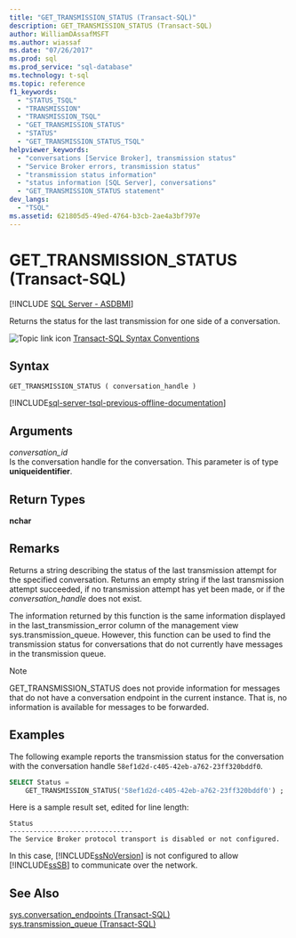 ```yaml
---
title: "GET_TRANSMISSION_STATUS (Transact-SQL)"
description: GET_TRANSMISSION_STATUS (Transact-SQL)
author: WilliamDAssafMSFT
ms.author: wiassaf
ms.date: "07/26/2017"
ms.prod: sql
ms.prod_service: "sql-database"
ms.technology: t-sql
ms.topic: reference
f1_keywords:
  - "STATUS_TSQL"
  - "TRANSMISSION"
  - "TRANSMISSION_TSQL"
  - "GET_TRANSMISSION_STATUS"
  - "STATUS"
  - "GET_TRANSMISSION_STATUS_TSQL"
helpviewer_keywords:
  - "conversations [Service Broker], transmission status"
  - "Service Broker errors, transmission status"
  - "transmission status information"
  - "status information [SQL Server], conversations"
  - "GET_TRANSMISSION_STATUS statement"
dev_langs:
  - "TSQL"
ms.assetid: 621805d5-49ed-4764-b3cb-2ae4a3bf797e
---
```

# GET_TRANSMISSION_STATUS (Transact-SQL)
[!INCLUDE [SQL Server - ASDBMI](../../includes/applies-to-version/sql-asdbmi.md)]

  Returns the status for the last transmission for one side of a conversation.  
  
 ![Topic link icon](../../database-engine/configure-windows/media/topic-link.gif "Topic link icon") [Transact-SQL Syntax Conventions](../../t-sql/language-elements/transact-sql-syntax-conventions-transact-sql.md)  
  
## Syntax  
  
```syntaxsql
GET_TRANSMISSION_STATUS ( conversation_handle )  
```  
  
[!INCLUDE[sql-server-tsql-previous-offline-documentation](../../includes/sql-server-tsql-previous-offline-documentation.md)]

## Arguments
 *conversation_id*  
 Is the conversation handle for the conversation. This parameter is of type **uniqueidentifier**.  
  
## Return Types  
 **nchar**  
  
## Remarks  
 Returns a string describing the status of the last transmission attempt for the specified conversation. Returns an empty string if the last transmission attempt succeeded, if no transmission attempt has yet been made, or if the *conversation_handle* does not exist.  
  
 The information returned by this function is the same information displayed in the last_transmission_error column of the management view sys.transmission_queue. However, this function can be used to find the transmission status for conversations that do not currently have messages in the transmission queue.  
  
> [!NOTE]  
>  GET_TRANSMISSION_STATUS does not provide information for messages that do not have a conversation endpoint in the current instance. That is, no information is available for messages to be forwarded.  
  
## Examples  
 The following example reports the transmission status for the conversation with the conversation handle `58ef1d2d-c405-42eb-a762-23ff320bddf0`.  
  
```sql  
SELECT Status =  
    GET_TRANSMISSION_STATUS('58ef1d2d-c405-42eb-a762-23ff320bddf0') ;  
```  
  
 Here is a sample result set, edited for line length:  
  
 ```
 Status  
 ------------------------------- 
 The Service Broker protocol transport is disabled or not configured.
 ```  
  
 In this case, [!INCLUDE[ssNoVersion](../../includes/ssnoversion-md.md)] is not configured to allow [!INCLUDE[ssSB](../../includes/sssb-md.md)] to communicate over the network.  
  
## See Also  
 [sys.conversation_endpoints &#40;Transact-SQL&#41;](../../relational-databases/system-catalog-views/sys-conversation-endpoints-transact-sql.md)   
 [sys.transmission_queue &#40;Transact-SQL&#41;](../../relational-databases/system-catalog-views/sys-transmission-queue-transact-sql.md)  
  
  
